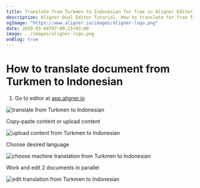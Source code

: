 ```yaml
---
title: Translate from Turkmen to Indonesian for free in Aligner Editor
description: Aligner Dual Editor Tutorial. How to translate for free from Turkmen to Indonesian. Aligner is multilingual document management platform. 
ogImage: "https://www.aligner.io/images/aligner-logo.png"
date: 2020-05-06T07:09:21+03:00
image: ../images/aligner-logo.png
onBlog: true
---
```


# How to translate document from Turkmen to Indonesian

1. Go to editor at [app.aligner.io](https://app.aligner.io "Aligner App web page")

![translate from Turkmen to Indonesian](../aligner-blank-editor.png "translate from Turkmen to Indonesian")

Copy-paste content or upload content

![upload content from Turkmen to Indonesian](../aligner-uploaded-document.png "upload content from Turkmen to Indonesian")

Choose desired language

![choose machine translation from Turkmen to Indonesian](../aligner-language-dropdown.png "choose machine translation from Turkmen to Indonesian")

Work and edit 2 documents in parallel

![edit translation from Turkmen to Indonesian](../aligner-double-sitded-editor.png "edit translation from Turkmen to Indonesian")

